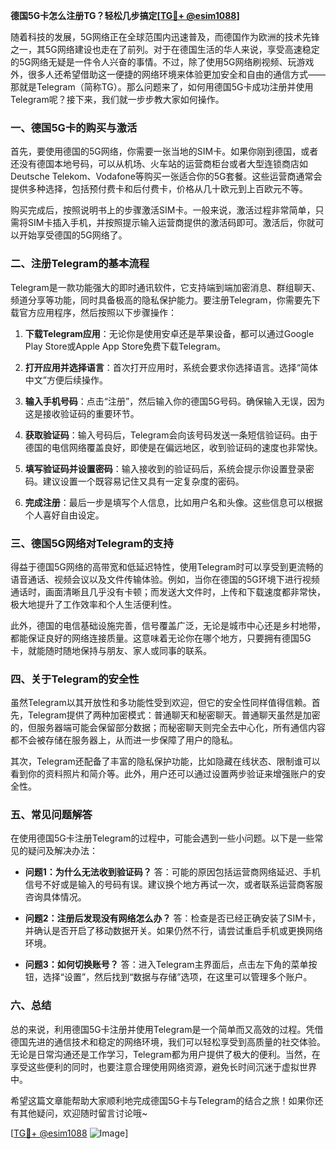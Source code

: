 **德国5G卡怎么注册TG？轻松几步搞定[[TG💪+ @esim1088](https://t.me/s/esim1088)]**

随着科技的发展，5G网络正在全球范围内迅速普及，而德国作为欧洲的技术先锋之一，其5G网络建设也走在了前列。对于在德国生活的华人来说，享受高速稳定的5G网络无疑是一件令人兴奋的事情。不过，除了使用5G网络刷视频、玩游戏外，很多人还希望借助这一便捷的网络环境来体验更加安全和自由的通信方式——那就是Telegram（简称TG）。那么问题来了，如何用德国5G卡成功注册并使用Telegram呢？接下来，我们就一步步教大家如何操作。

### **一、德国5G卡的购买与激活**

首先，要使用德国的5G网络，你需要一张当地的SIM卡。如果你刚到德国，或者还没有德国本地号码，可以从机场、火车站的运营商柜台或者大型连锁商店如Deutsche Telekom、Vodafone等购买一张适合你的5G套餐。这些运营商通常会提供多种选择，包括预付费卡和后付费卡，价格从几十欧元到上百欧元不等。

购买完成后，按照说明书上的步骤激活SIM卡。一般来说，激活过程非常简单，只需将SIM卡插入手机，并按照提示输入运营商提供的激活码即可。激活后，你就可以开始享受德国的5G网络了。

### **二、注册Telegram的基本流程**

Telegram是一款功能强大的即时通讯软件，它支持端到端加密消息、群组聊天、频道分享等功能，同时具备极高的隐私保护能力。要注册Telegram，你需要先下载官方应用程序，然后按照以下步骤操作：

1. **下载Telegram应用**：无论你是使用安卓还是苹果设备，都可以通过Google Play Store或Apple App Store免费下载Telegram。
   
2. **打开应用并选择语言**：首次打开应用时，系统会要求你选择语言。选择“简体中文”方便后续操作。

3. **输入手机号码**：点击“注册”，然后输入你的德国5G号码。确保输入无误，因为这是接收验证码的重要环节。

4. **获取验证码**：输入号码后，Telegram会向该号码发送一条短信验证码。由于德国的电信网络覆盖良好，即使是在偏远地区，收到验证码的速度也非常快。

5. **填写验证码并设置密码**：输入接收到的验证码后，系统会提示你设置登录密码。建议设置一个既容易记住又具有一定复杂度的密码。

6. **完成注册**：最后一步是填写个人信息，比如用户名和头像。这些信息可以根据个人喜好自由设定。

### **三、德国5G网络对Telegram的支持**

得益于德国5G网络的高带宽和低延迟特性，使用Telegram时可以享受到更流畅的语音通话、视频会议以及文件传输体验。例如，当你在德国的5G环境下进行视频通话时，画面清晰且几乎没有卡顿；而发送大文件时，上传和下载速度都非常快，极大地提升了工作效率和个人生活便利性。

此外，德国的电信基础设施完善，信号覆盖广泛，无论是城市中心还是乡村地带，都能保证良好的网络连接质量。这意味着无论你在哪个地方，只要拥有德国5G卡，就能随时随地保持与朋友、家人或同事的联系。

### **四、关于Telegram的安全性**

虽然Telegram以其开放性和多功能性受到欢迎，但它的安全性同样值得信赖。首先，Telegram提供了两种加密模式：普通聊天和秘密聊天。普通聊天虽然是加密的，但服务器端可能会保留部分数据；而秘密聊天则完全去中心化，所有通信内容都不会被存储在服务器上，从而进一步保障了用户的隐私。

其次，Telegram还配备了丰富的隐私保护功能，比如隐藏在线状态、限制谁可以看到你的资料照片和简介等。此外，用户还可以通过设置两步验证来增强账户的安全性。

### **五、常见问题解答**

在使用德国5G卡注册Telegram的过程中，可能会遇到一些小问题。以下是一些常见的疑问及解决办法：

- **问题1：为什么无法收到验证码？**
  答：可能的原因包括运营商网络延迟、手机信号不好或是输入的号码有误。建议换个地方再试一次，或者联系运营商客服咨询具体情况。

- **问题2：注册后发现没有网络怎么办？**
  答：检查是否已经正确安装了SIM卡，并确认是否开启了移动数据开关。如果仍然不行，请尝试重启手机或更换网络环境。

- **问题3：如何切换账号？**
  答：进入Telegram主界面后，点击左下角的菜单按钮，选择“设置”，然后找到“数据与存储”选项，在这里可以管理多个账户。

### **六、总结**

总的来说，利用德国5G卡注册并使用Telegram是一个简单而又高效的过程。凭借德国先进的通信技术和稳定的网络环境，我们可以轻松享受到高质量的社交体验。无论是日常沟通还是工作学习，Telegram都为用户提供了极大的便利。当然，在享受这些便利的同时，也要注意合理使用网络资源，避免长时间沉迷于虚拟世界中。

希望这篇文章能帮助大家顺利地完成德国5G卡与Telegram的结合之旅！如果你还有其他疑问，欢迎随时留言讨论哦~

[[TG💪+ @esim1088](https://t.me/s/esim1088) ![Image](https://i.postimg.cc/4NQfJmqS/Snipaste-2025-05-13-00-14-12.png)]